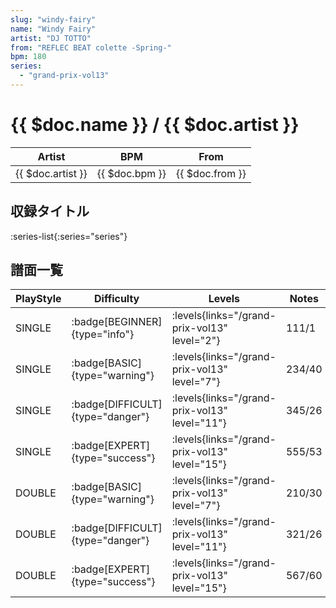 ```yaml
---
slug: "windy-fairy"
name: "Windy Fairy"
artist: "DJ TOTTO"
from: "REFLEC BEAT colette -Spring-"
bpm: 180
series:
  - "grand-prix-vol13"
---
```


# {{ $doc.name }} / {{ $doc.artist }}

|Artist|BPM|From|
|------|---|----|
|{{ $doc.artist }}|{{ $doc.bpm }}|{{ $doc.from }}|

## 収録タイトル

:series-list{:series="series"}

## 譜面一覧

|PlayStyle|Difficulty|Levels|Notes|Movie|
|---------|----------|------|-----|-----|
|SINGLE| :badge[BEGINNER]{type="info"}| :levels{links="/grand-prix-vol13" level="2"}|111/1||
|SINGLE| :badge[BASIC]{type="warning"}| :levels{links="/grand-prix-vol13" level="7"}|234/40||
|SINGLE| :badge[DIFFICULT]{type="danger"}| :levels{links="/grand-prix-vol13" level="11"}|345/26||
|SINGLE| :badge[EXPERT]{type="success"}| :levels{links="/grand-prix-vol13" level="15"}|555/53||
|DOUBLE| :badge[BASIC]{type="warning"}| :levels{links="/grand-prix-vol13" level="7"}|210/30||
|DOUBLE| :badge[DIFFICULT]{type="danger"}| :levels{links="/grand-prix-vol13" level="11"}|321/26||
|DOUBLE| :badge[EXPERT]{type="success"}| :levels{links="/grand-prix-vol13" level="15"}|567/60||
